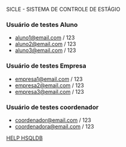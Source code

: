 SICLE - SISTEMA DE CONTROLE DE ESTÁGIO

### Usuário de testes Aluno ###

* aluno1@email.com / 123
* aluno2@email.com / 123
* aluno3@email.com / 123

### Usuário de testes Empresa ###

* empresa1@email.com / 123
* empresa2@email.com / 123
* empresa3@email.com / 123

### Usuário de testes coordenador ###

* coordenador@email.com / 123
* coordenadora@email.com / 123

[HELP HSQLDB](http://hsqldb.org/doc/guide/ch01.html)